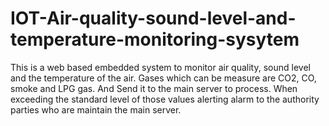# IOT-Air-quality-sound-level-and-temperature-monitoring-sysytem

This is a web based embedded system to monitor air quality, sound level and the temperature of the air. Gases which can be measure are CO2,
CO, smoke and LPG gas. And Send it to the main server to process. When exceeding the standard level of those values alerting alarm
to the authority parties who are maintain the main server.
